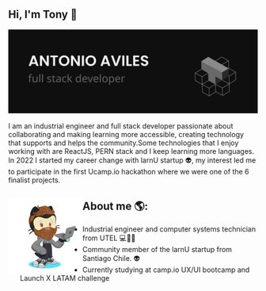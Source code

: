 ## Hi, I'm Tony 👋
![Banner](img/tony.svg)

I am an industrial engineer and full stack developer passionate about collaborating and making learning more accessible, creating technology that supports and helps the community.Some technologies that I enjoy working with are ReactJS, PERN stack and I keep learning more languages. In 2022 I started my career change with larnU startup 👽, my interest led me to participate in the first Ucamp.io hackathon where we were one of the 6 finalist projects.

## About me 🌎:<img align="left" width="150" height="150" src="img/avatartony.png">
- Industrial engineer and computer systems technician from UTEL 💻︎✍🏾
- Community member of the larnU startup from Santiago Chile. 👽
- Currently studying at camp.io UX/UI bootcamp and Launch X LATAM challenge

